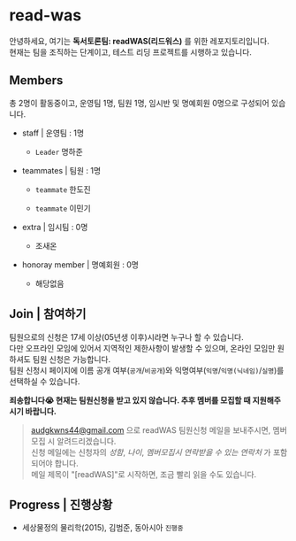 # read-was
안녕하세요, 여기는 **독서토론팀: readWAS(리드워스)** 를 위한 레포지토리입니다.  
현재는 팀을 조직하는 단계이고, 테스트 리딩 프로젝트를 시행하고 있습니다.

## Members
총 2명이 활동중이고, 운영팀 1명, 팀원 1명,  임시반 및 명예회원 0명으로 구성되어 있습니다.
- staff | 운영팀 : 1명

  - `Leader` 명하준

- teammates | 팀원 : 1명

  - `teammate` 한도진

  - `teammate` 이민기

- extra | 임시팀 : 0명

  - 조새온

- honoray member | 명예회원 : 0명

  - 해당없음

## Join | 참여하기
팀원으로의 신청은 17세 이상(05년생 이후)시라면 누구나 할 수 있습니다.  
다만 오프라인 모임에 있어서 지역적인 제한사항이 발생할 수 있으며,
온라인 모임만 원하셔도 팀원 신청은 가능합니다.  
팀원 신청시 페이지에 이름 공개 여부(`공개`/`비공개`)와 익명여부(`익명`/`익명(닉네임)`/`실명`)를 선택하실 수 있습니다.

**죄송합니다:sob: 현재는 팀원신청을 받고 있지 않습니다. 추후 멤버를 모집할 때 지원해주시기 바랍니다.**

> audgkwns44@gmail.com 으로 readWAS 팀원신청 메일을 보내주시면, 멤버 모집 시 알려드리겠습니다.  
> 신청 메일에는 신청자의 _성함_, _나이_, _멤버모집시 연락받을 수 있는 연락처_ 가 포함되어야 합니다.  
> 메일 제목이 "[readWAS]"로 시작하면, 조금 빨리 읽을 수도 있습니다.

## Progress | 진행상황
- 세상물정의 물리학(2015), 김범준, 동아시아 `진행중`
